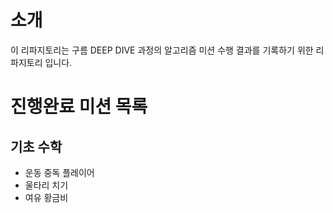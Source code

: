 # 소개

이 리파지토리는 구름 DEEP DIVE 과정의 알고리즘 미션 수행 결과를 기록하기 위한 리파지토리 입니다.

# 진행완료 미션 목록

## 기초 수학

- 운동 중독 플레이어
- 울타리 치기
- 여유 황금비